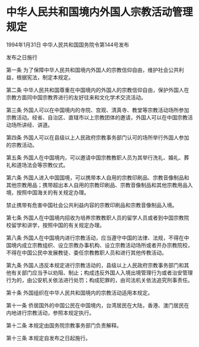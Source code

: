# 中华人民共和国境内外国人宗教活动管理规定

1994年1月31日 中华人民共和国国务院令第144号发布

发布之日施行

<!-- INFO END -->

第一条 为了保障中华人民共和国境内外国人的宗教信仰自由，维护社会公共利益，根据宪法，制定本规定。

第二条 中华人民共和国尊重在中国境内的外国人的宗教信仰自由，保护外国人在宗教方面同中国宗教界进行的友好往来和文化学术交流活动。

第三条 外国人可以在中国境内的寺院、宫观、清真寺、教堂等宗教活动场所参加宗教活动。经省、自治区、直辖市以上宗教团体的邀请，外国人可以在中国宗教活动场所讲经、讲道。

第四条 外国人可以在县级以上人民政府宗教事务部门认可的场所举行外国人参加的宗教活动。

第五条 外国人在中国境内，可以邀请中国宗教教职人员为其举行洗礼、婚礼、葬礼和道场法会等宗教仪式。

第六条 外国人进入中国国境，可以携带本人自用的宗教印刷品、宗教音像制品和其他宗教用品；携带超出本人自用的宗教印刷品、宗教音像制品和其他宗教用品入境，按照中国海关的有关规定办理。

禁止携带有危害中国社会公共利益内容的宗教印刷品和宗教音像制品入境。

第七条 外国人在中国境内招收为培养宗教教职人员的留学人员或者到中国宗教院校留学和讲学，按照中国的有关规定办理。

第八条 外国人在中国境内进行宗教活动，应当遵守中国的法律、法规，不得在中国境内成立宗教组织、设立宗教办事机构、设立宗教活动场所或者开办宗教院校，不得在中国公民中发展教徒、委任宗教教职人员和进行其他传教活动。

第九条 外国人违反本规定进行宗教活动的，县级以上人民政府宗教事务部门和其他有关部门应当予以劝阻、制止；构成违反外国人入境出境管理行为或者治安管理行为的，由公安机关依法进行处罚；构成犯罪的，由司法机关依法追究刑事责任。

第十条 外国组织在中华人民共和国境内的宗教活动适用本规定。

第十一条 侨居国外的中国公民在中国境内，台湾居民在大陆，香港、澳门居民在内地进行宗教活动，参照本规定执行。

第十二条 本规定由国务院宗教事务部门负责解释。

第十三条 本规定自发布之日起施行。